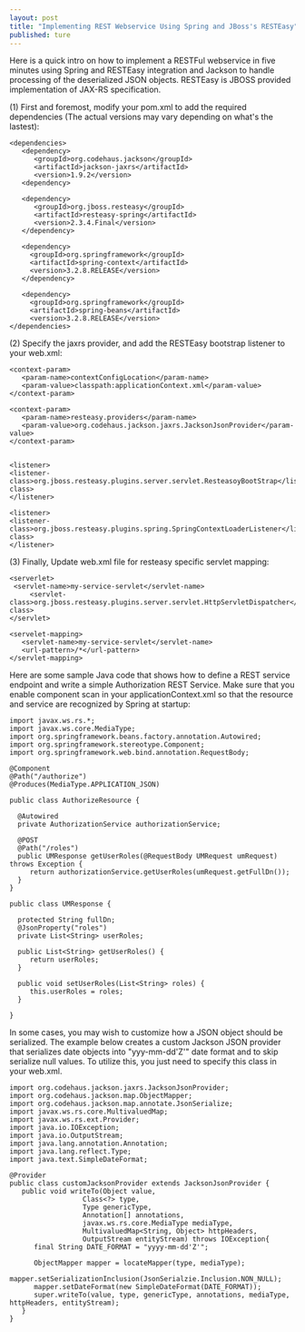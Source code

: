 ```yaml
---
layout: post
title: "Implementing REST Webservice Using Spring and JBoss's RESTEasy"
published: ture
---
```


Here is a quick intro on how to implement a RESTFul webservice in five minutes using Spring and RESTEasy integration and Jackson to handle processing of the deserialized JSON objects.
RESTEasy is JBOSS provided implementation of JAX-RS specification. 

(1) First and foremost, modify your pom.xml to add the required dependencies (The actual versions may vary depending on what's the lastest):

    <dependencies>
       <dependency>
          <groupId>org.codehaus.jackson</groupId>
          <artifactId>jackson-jaxrs</artifactId>
          <version>1.9.2</version>
       <dependency>

       <dependency>
          <groupId>org.jboss.resteasy</groupId>
          <artifactId>resteasy-spring</artifactId>
          <version>2.3.4.Final</version>
       </dependency>

       <dependency>
         <groupId>org.springframework</groupId>
         <artifactId>spring-context</artifactId>
         <version>3.2.8.RELEASE</version>
       </dependency>
      
       <dependency>
         <groupId>org.springframework</groupId>
         <artifactId>spring-beans</artifactId>
         <version>3.2.8.RELEASE</version>
    </dependencies>

(2) Specify the jaxrs provider, and add the RESTEasy bootstrap listener to your web.xml:


    <context-param>
       <param-name>contextConfigLocation</param-name>
       <param-value>classpath:applicationContext.xml</param-value>
    </context-param>

    <context-param>
       <param-name>resteasy.providers</param-name>
       <param-value>org.codehaus.jackson.jaxrs.JacksonJsonProvider</param-value>
    </context-param>


    <listener>
 	<listener-class>org.jboss.resteasy.plugins.server.servlet.ResteasoyBootStrap</listener-class>
    </listener>

    <listener>
	<listener-class>org.jboss.resteasy.plugins.spring.SpringContextLoaderListener</listener-class>
    </listener>


(3) Finally, Update web.xml file for resteasy specific servlet mapping:

    <serverlet>
	 <servlet-name>my-service-servlet</servlet-name>
         <servlet-class>org.jboss.resteasy.plugins.server.servlet.HttpServletDispatcher</servlet-class>
    </servlet>

    <servelet-mapping>
       <servlet-name>my-service-servlet</servlet-name>
       <url-pattern>/*</url-pattern>
    </servlet-mapping>



Here are some sample Java code that shows how to define a REST service endpoint and write a simple Authorization REST Service. Make sure that you enable component scan in your applicationContext.xml so that the resource and service are recognized by Spring at startup:



    import javax.ws.rs.*;
    import javax.ws.core.MediaType;
    import org.springframework.beans.factory.annotation.Autowired;
    import org.springframework.stereotype.Component;
    import org.springframework.web.bind.annotation.RequestBody;

    @Component
    @Path("/authorize")
    @Produces(MediaType.APPLICATION_JSON)

    public class AuthorizeResource {

      @Autowired
      private AuthorizationService authorizationService;
  
      @POST
      @Path("/roles")
      public UMResponse getUserRoles(@RequestBody UMRequest umRequest) throws Exception {
         return authorizationService.getUserRoles(umRequest.getFullDn());
      }
    }

    public class UMResponse {

      protected String fullDn;
      @JsonProperty("roles")
      private List<String> userRoles;

      public List<String> getUserRoles() {
         return userRoles;
      }
  
      public void setUserRoles(List<String> roles) {
         this.userRoles = roles;
      }

    }

In some cases, you may wish to customize how a JSON object should be serialized. 
The example below creates a custom Jackson JSON provider that serializes date objects into "yyy-mm-dd'Z'" date format and to skip serialize null values. To utilize this, you just need to specify this class in your web.xml.


    import org.codehaus.jackson.jaxrs.JacksonJsonProvider;
    import org.codehaus.jackson.map.ObjectMapper;
    import org.codehaus.jackson.map.annotate.JsonSerialize;
    import javax.ws.rs.core.MultivaluedMap;
    import javax.ws.rs.ext.Provider;
    import java.io.IOException;
    import java.io.OutputStream;
    import java.lang.annotation.Annotation;
    import java.lang.reflect.Type;
    import java.text.SimpleDateFormat;

    @Provider
    public class customJacksonProvider extends JacksonJsonProvider {
       public void writeTo(Object value,
                      Class<?> type,
                      Type genericType,
                      Annotation[] annotations,
                      javax.ws.rs.core.MediaType mediaType,
                      MultivaluedMap<String, Object> httpHeaders,
                      OutputStream entityStream) throws IOException{
          final String DATE_FORMAT = "yyyy-mm-dd'Z'";
  
          ObjectMapper mapper = locateMapper(type, mediaType);
          mapper.setSerializationInclusion(JsonSerialzie.Inclusion.NON_NULL);
          mapper.setDateFormat(new SimpleDateFormat(DATE_FORMAT));
          super.writeTo(value, type, genericType, annotations, mediaType, httpHeaders, entityStream);
       }
    }   
 
     